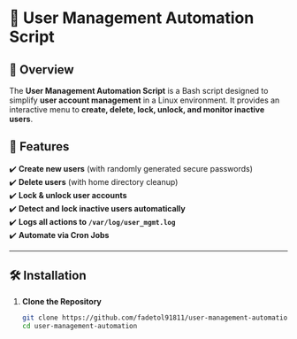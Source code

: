 # 👤 User Management Automation Script

## 📌 Overview
The **User Management Automation Script** is a Bash script designed to simplify **user account management** in a Linux environment. It provides an interactive menu to **create, delete, lock, unlock, and monitor inactive users**.

## 🚀 Features
✔️ **Create new users** (with randomly generated secure passwords)  
✔️ **Delete users** (with home directory cleanup)  
✔️ **Lock & unlock user accounts**  
✔️ **Detect and lock inactive users automatically**  
✔️ **Logs all actions to `/var/log/user_mgmt.log`**  
✔️ **Automate via Cron Jobs**  

---

## 🛠 Installation

1. **Clone the Repository**
   ```bash
   git clone https://github.com/fadetol91811/user-management-automation.git
   cd user-management-automation

